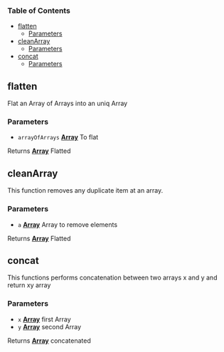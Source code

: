 <!-- Generated by documentation.js. Update this documentation by updating the source code. -->

### Table of Contents

-   [flatten][1]
    -   [Parameters][2]
-   [cleanArray][3]
    -   [Parameters][4]
-   [concat][5]
    -   [Parameters][6]

## flatten

Flat an Array of Arrays into an uniq Array

### Parameters

-   `arrayOfArrays` **[Array][7]** To flat

Returns **[Array][7]** Flatted

## cleanArray

This function removes any duplicate item at an array.

### Parameters

-   `a` **[Array][7]** Array to remove elements

Returns **[Array][7]** Flatted

## concat

This functions performs concatenation between two arrays x and y and return xy array

### Parameters

-   `x` **[Array][7]** first Array
-   `y` **[Array][7]** second Array

Returns **[Array][7]** concatenated

[1]: #flatten

[2]: #parameters

[3]: #cleanarray

[4]: #parameters-1

[5]: #concat

[6]: #parameters-2

[7]: https://developer.mozilla.org/docs/Web/JavaScript/Reference/Global_Objects/Array

